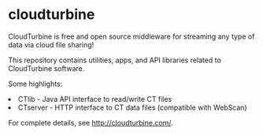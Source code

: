# cloudturbine
CloudTurbine is free and open source middleware for streaming any type of data via cloud file sharing!

This repository contains utilities, apps, and API libraries related to CloudTurbine software.

Some highlights:

<li>CTlib - Java API interface to read/write CT files
<li>CTserver - HTTP interface to CT data files (compatible with WebScan)

For complete details, see http://cloudturbine.com/.
